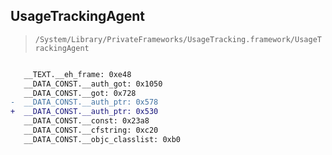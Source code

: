 ## UsageTrackingAgent

> `/System/Library/PrivateFrameworks/UsageTracking.framework/UsageTrackingAgent`

```diff

   __TEXT.__eh_frame: 0xe48
   __DATA_CONST.__auth_got: 0x1050
   __DATA_CONST.__got: 0x728
-  __DATA_CONST.__auth_ptr: 0x578
+  __DATA_CONST.__auth_ptr: 0x530
   __DATA_CONST.__const: 0x23a8
   __DATA_CONST.__cfstring: 0xc20
   __DATA_CONST.__objc_classlist: 0xb0

```
